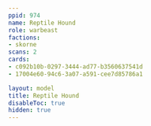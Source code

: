 ```yaml
---
ppid: 974
name: Reptile Hound
role: warbeast
factions:
- skorne
scans: 2
cards:
- c092b10b-0297-3444-ad77-b3560637541d
- 17004e60-94c6-3a07-a591-cee7d85786a1

layout: model
title: Reptile Hound
disableToc: true
hidden: true
---
```

